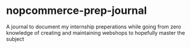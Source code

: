 # nopcommerce-prep-journal
A journal to document my internship preperations while going from zero knowledge of creating and maintaining webshops to hopefully master the subject
